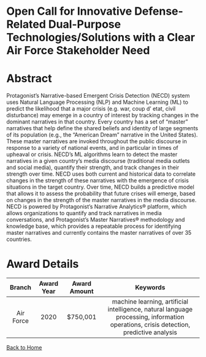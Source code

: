 
Open Call for Innovative Defense-Related Dual-Purpose Technologies/Solutions with a Clear Air Force Stakeholder Need
====================================================================================================================

# Abstract


Protagonist’s Narrative-based Emergent Crisis Detection (NECD) system uses Natural Language Processing (NLP) and Machine Learning (ML) to predict the likelihood that a major crisis (e.g. war, coup d’ etat, civil disturbance) may emerge in a country of interest by tracking changes in the dominant narratives in that country. Every country has a set of “master” narratives that help define the shared beliefs and identity of large segments of its population (e.g., the “American Dream” narrative in the United States). These master narratives are invoked throughout the public discourse in response to a variety of national events, and in particular in times of upheaval or crisis. NECD’s ML algorithms learn to detect the master narratives in a given country’s media discourse (traditional media outlets and social media), quantify their strength, and track changes in their strength over time. NECD uses both current and historical data to correlate changes in the strength of these narratives with the emergence of crisis situations in the target country. Over time, NECD builds a predictive model that allows it to assess the probability that future crises will emerge, based on changes in the strength of the master narratives in the media discourse. NECD is powered by Protagonist’s Narrative Analytics® platform, which allows organizations to quantify and track narratives in media conversations, and Protagonist’s Master Narratives® methodology and knowledge base, which provides a repeatable process for identifying master narratives and currently contains the master narratives of over 35 countries.  

# Award Details

|Branch|Award Year|Award Amount|Keywords|
| :---: | :---: | :---: | :---: |
|Air Force|2020|$750,001|machine learning, artificial intelligence, natural language processing, information operations, crisis detection, predictive analysis|
  
  


[Back to Home](https://github.com/chrischow/dod_sbir_awards/Reports/DJ/#1655)